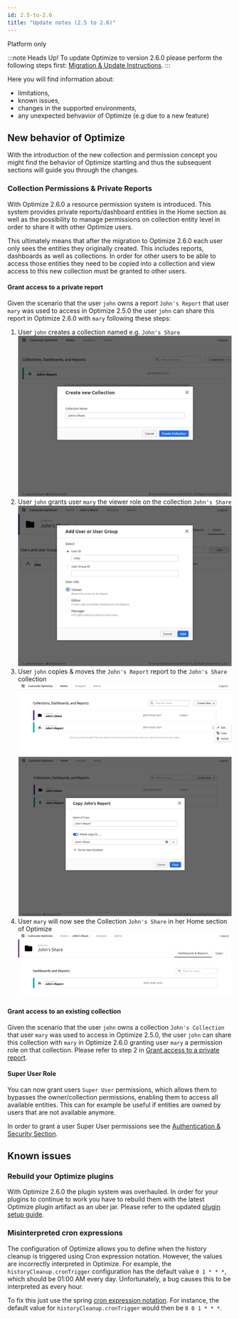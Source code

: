 ```yaml
---
id: 2.5-to-2.6
title: "Update notes (2.5 to 2.6)"
---
```


<span class="badge badge--platform">Platform only</span>

:::note Heads Up!
To update Optimize to version 2.6.0 please perform the following steps first: [Migration & Update Instructions](./instructions.md).
:::

Here you will find information about:

* limitations, 
* known issues, 
* changes in the supported environments, 
* any unexpected behvavior of Optimize (e.g due to a new feature)

## New behavior of Optimize

With the introduction of the new collection and permission concept you might find the behavior of Optimize startling and thus the subsequent sections will guide you through the changes.

### Collection Permissions & Private Reports

With Optimize 2.6.0 a resource permission system is introduced. This system provides private reports/dashboard entities in the Home section as well as the possibility to manage permissions on collection entity level in order to share it with other Optimize users. 

This ultimately means that after the migration to Optimize 2.6.0 each user only sees the entities they originally created. This includes reports, dashboards as well as collections. In order for other users to be able to access those entities they need to be copied into a collection and view access to this new collection must be granted to other users.

#### Grant access to a private report 
Given the scenario that the user `john` owns a report `John's Report` that user `mary` was used to access in Optimize 2.5.0 the 
user `john` can share this report in Optimize 2.6.0 with `mary` following these steps:

1. User `john` creates a collection named e.g. `John's Share`
![Create a Collection](img/private_report_access_1_create_collection.png)
1. User `john` grants user `mary` the viewer role on the collection `John's Share`
![Create Permission for Mary](img/private_report_access_2_create_view_permission_mary.png)
1. User `john` copies & moves the `John's Report` report to the `John's Share` collection
![Copy Report 1](img/private_report_access_3_1_copy_report.png)
![Copy Report 2](img/private_report_access_3_2_copy_report.png)
1. User `mary` will now see the Collection `John's Share` in her Home section of Optimize
![Mary sees shared collection](img/private_report_access_4_mary_sees_collection.png)

#### Grant access to an existing collection
Given the scenario that the user `john` owns a collection `John's Collection` that user `mary` was used to access in Optimize 2.5.0, the user `john` can share this collection with `mary` in Optimize 2.6.0 granting user `mary` a permission role on that collection. Please refer to step 2 in [Grant access to a private report](#grant-access-to-a-private-report).

#### Super User Role
You can now grant users `Super User` permissions, which allows them to bypasses the owner/collection permissions, enabling them to access all available entities. This can for example be useful if entities are owned by users that are not available anymore.

In order to grant a user Super User permissions see the [Authentication & Security Section](./../setup/configuration.md/#security).


## Known issues


### Rebuild your Optimize plugins

With Optimize 2.6.0 the plugin system was overhauled. In order for your plugins to continue to work you have to rebuild them with the latest Optimize plugin artifact as an uber jar. Please refer to the updated [plugin setup guide](./../plugins/plugin-system.md/#setup-your-environment).

### Misinterpreted cron expressions

The configuration of Optimize allows you to define when the history cleanup is triggered using Cron expression notation. However, the values are incorrectly interpreted in Optimize. For example, the `historyCleanup.cronTrigger` configuration has the default value `0 1 * * *`, which should be 01:00 AM every day. Unfortunately, a bug causes this to be interpreted as every hour. 

To fix this just use the spring [cron expression notation](https://docs.spring.io/spring/docs/current/javadoc-api/org/springframework/scheduling/support/CronSequenceGenerator.html). For instance, the default value for `historyCleanup.cronTrigger` would then be `0 0 1 * * *`.
